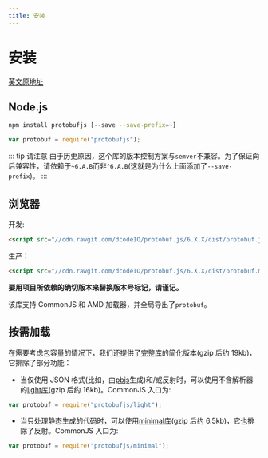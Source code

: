```yaml
---
title: 安装
---
```


# 安装

[英文原地址](https://github.com/protobufjs/protobuf.js#installation)

## Node.js

```bash
npm install protobufjs [--save --save-prefix=~]
```

```js
var protobuf = require("protobufjs");
```

::: tip 请注意
由于历史原因，这个库的版本控制方案与`semver`不兼容。为了保证向后兼容性，请依赖于`~6.A.B`而非`^6.A.B`(这就是为什么上面添加了`--save-prefix`)。
:::

## 浏览器

开发:

```html
<script src="//cdn.rawgit.com/dcodeIO/protobuf.js/6.X.X/dist/protobuf.js"></script>
```

生产：

```html
<script src="//cdn.rawgit.com/dcodeIO/protobuf.js/6.X.X/dist/protobuf.min.js"></script>
```

**要用项目所依赖的确切版本来替换版本号标记，请谨记。**

该库支持 CommonJS 和 AMD 加载器，并全局导出了`protobuf`。

## 按需加载

[完整库]:https://github.com/dcodeIO/protobuf.js/tree/master/dist
[light库]:https://github.com/dcodeIO/protobuf.js/tree/master/dist/light
[minimal库]:https://github.com/dcodeIO/protobuf.js/tree/master/dist/minimal
[pbjs]:https://github.com/protobufjs/protobuf.js#pbjs-for-javascript

在需要考虑包容量的情况下，我们还提供了[完整库][完整库]的简化版本(gzip 后约 19kb)，它排除了部分功能：

- 当仅使用 JSON 格式(比如，由[pbjs][pbjs]生成)和/或反射时，可以使用不含解析器的[light库][light库](gzip 后约 16kb)。CommonJS 入口为:

```js
var protobuf = require("protobufjs/light");
```

- 当只处理静态生成的代码时，可以使用[minimal库][minimal库](gzip 后约 6.5kb)，它也排除了反射。CommonJS 入口为:

```js
var protobuf = require("protobufjs/minimal");
```













